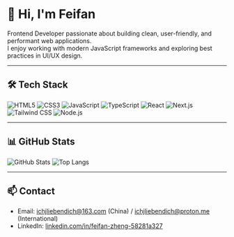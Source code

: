 # 👋 Hi, I'm Feifan

Frontend Developer passionate about building clean, user-friendly, and performant web applications.  
I enjoy working with modern JavaScript frameworks and exploring best practices in UI/UX design.

---

## 🛠 Tech Stack
![HTML5](https://img.shields.io/badge/-HTML5-E34F26?style=flat&logo=html5&logoColor=white)
![CSS3](https://img.shields.io/badge/-CSS3-1572B6?style=flat&logo=css3&logoColor=white)
![JavaScript](https://img.shields.io/badge/-JavaScript-F7DF1E?style=flat&logo=javascript&logoColor=black)
![TypeScript](https://img.shields.io/badge/-TypeScript-3178C6?style=flat&logo=typescript&logoColor=white)
![React](https://img.shields.io/badge/-React-61DAFB?style=flat&logo=react&logoColor=black)
![Next.js](https://img.shields.io/badge/-Next.js-000000?style=flat&logo=nextdotjs&logoColor=white)
![Tailwind CSS](https://img.shields.io/badge/-Tailwind%20CSS-06B6D4?style=flat&logo=tailwindcss&logoColor=white)
![Node.js](https://img.shields.io/badge/-Node.js-339933?style=flat&logo=nodedotjs&logoColor=white)

---

## 📊 GitHub Stats
![GitHub Stats](https://github-readme-stats.vercel.app/api?username=ZyXianzi&show_icons=true)
![Top Langs](https://github-readme-stats.vercel.app/api/top-langs/?username=ZyXianzi&layout=compact)

---

## 📫 Contact
- Email: ichjliebendich@163.com (China) / ichjliebendich@proton.me (International)
- LinkedIn: [linkedin.com/in/feifan-zheng-58281a327](https://www.linkedin.com/in/feifan-zheng-58281a327/)

